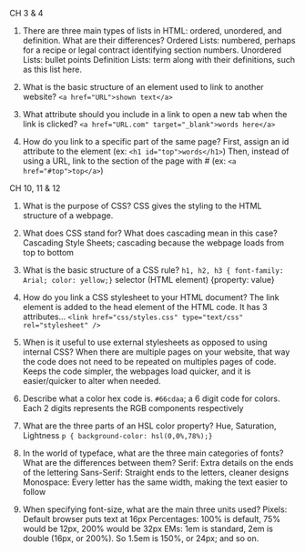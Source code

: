CH 3 & 4
1. There are three main types of lists in HTML: ordered, unordered, and definition. What are their differences?
    Ordered Lists: numbered, perhaps for a recipe or legal contract identifying section numbers.
    Unordered Lists: bullet points
    Definition Lists: term along with their definitions, such as this list here.

2. What is the basic structure of an element used to link to another website?
    `<a href="URL">shown text</a>`

3. What attribute should you include in a link to open a new tab when the link is clicked?
    `<a href="URL.com" target="_blank">words here</a>`

4. How do you link to a specific part of the same page?
    First, assign an id attribute to the element (ex: ``<h1 id="top">words</h1>``)
    Then, instead of using a URL, link to the section of the page with # (ex: ``<a href="#top">top</a>``)

CH 10, 11 & 12
1. What is the purpose of CSS?
    CSS gives the styling to the HTML structure of a webpage.

2. What does CSS stand for? What does cascading mean in this case?
    Cascading Style Sheets; cascading because the webpage loads from top to bottom

3. What is the basic structure of a CSS rule?
    ``h1, h2, h3 {
                font-family: Arial;
                color: yellow;}``
    selector (HTML element) {property: value}

4. How do you link a CSS stylesheet to your HTML document?
    The link element is added to the head element of the HTML code. It has 3 attributes...
    ``<link href="css/styles.css" type="text/css" rel="stylesheet" />``

5. When is it useful to use external stylesheets as opposed to using internal CSS?
    When there are multiple pages on your website, that way the code does not need to be repeated on multiples pages of code. Keeps the code simpler, the webpages load quicker, and it is easier/quicker to alter when needed.

6. Describe what a color hex code is.
    `#66cdaa`; a 6 digit code for colors. Each 2 digits represents the RGB components respectively

7. What are the three parts of an HSL color property?
    Hue, Saturation, Lightness
    `p {
      background-color: hsl(0,0%,78%);}`

8. In the world of typeface, what are the three main categories of fonts? What are the differences between them?
    Serif: Extra details on the ends of the lettering
    Sans-Serif: Straight ends to the letters, cleaner designs
    Monospace: Every letter has the same width, making the text easier to follow

9. When specifying font-size, what are the main three units used?
    Pixels: Default browser puts text at 16px
    Percentages: 100% is default, 75% would be 12px, 200% would be 32px
    EMs: 1em is standard, 2em is double (16px, or 200%). So 1.5em is 150%, or 24px; and so on.
